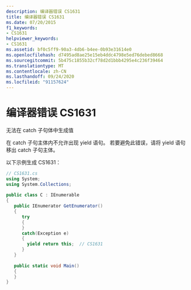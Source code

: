 ```yaml
---
description: 编译器错误 CS1631
title: 编译器错误 CS1631
ms.date: 07/20/2015
f1_keywords:
- CS1631
helpviewer_keywords:
- CS1631
ms.assetid: bf0c5ff9-90a3-4db6-b4ee-0b93e31614e0
ms.openlocfilehash: d7495ad8ae25e15eb4ddc4798e5ed76debed8668
ms.sourcegitcommit: 5b475c1855b32cf78d2d1bbb4295e4c236f39464
ms.translationtype: MT
ms.contentlocale: zh-CN
ms.lasthandoff: 09/24/2020
ms.locfileid: "91157624"
---
```

# <a name="compiler-error-cs1631"></a>编译器错误 CS1631

无法在 catch 子句体中生成值  
  
 在 catch 子句主体内不允许出现 yield 语句。 若要避免此错误，请将 yield 语句移出 catch 子句主体。  
  
 以下示例生成 CS1631：  
  
```csharp  
// CS1631.cs  
using System;  
using System.Collections;  
  
public class C : IEnumerable  
{  
   public IEnumerator GetEnumerator()
   {  
      try  
      {  
      }  
      catch(Exception e)  
      {  
        yield return this;  // CS1631  
      }  
   }
  
   public static void Main()
   {  
   }  
}  
```

